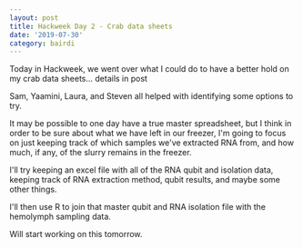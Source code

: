 ```yaml
---
layout: post
title: Hackweek Day 2 - Crab data sheets
date: '2019-07-30'
category: bairdi
---
```

Today in Hackweek, we went over what I could do to have a better hold on my crab data sheets... details in post

Sam, Yaamini, Laura, and Steven all helped with identifying some options to try. 

It may be possible to one day have a true master spreadsheet, but I think in order to be sure about what we have left in our freezer, I'm going to focus on just keeping track of which samples we've extracted RNA from, and how much, if any, of the slurry remains in the freezer.

I'll try keeping an excel file with all of the RNA qubit and isolation data, keeping track of RNA extraction method, qubit results, and maybe some other things.

I'll then use R to join that master qubit and RNA isolation file with the hemolymph sampling data.

Will start working on this tomorrow. 
